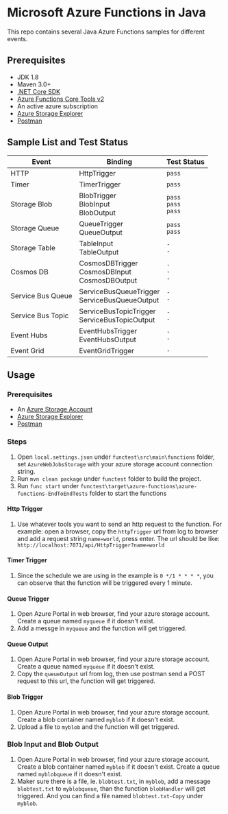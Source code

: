 # Microsoft Azure Functions in Java

This repo contains several Java Azure Functions samples for different events.

## Prerequisites
- JDK 1.8
- Maven 3.0+
- [.NET Core SDK](https://www.microsoft.com/net/learn/get-started/windows)
- [Azure Functions Core Tools v2](https://docs.microsoft.com/en-us/azure/azure-functions/functions-run-local#v2)
- An active azure subscription
- [Azure Storage Explorer](https://azure.microsoft.com/en-us/features/storage-explorer/)
- [Postman](https://www.getpostman.com/)

## Sample List and Test Status
| Event | Binding | Test Status |
| ---------- | ----------- | -------- |
| HTTP  | HttpTrigger | `pass` |
|Timer | TimerTrigger | `pass` |
| Storage Blob | BlobTrigger <br> BlobInput <br> BlobOutput | `pass` <br> `pass` <br> `pass` |
| Storage Queue | QueueTrigger <br> QueueOutput | `pass` <br> `pass` |
| Storage Table | TableInput <br> TableOutput| `-` <br> `-`|
| Cosmos DB | CosmosDBTrigger <br> CosmosDBInput <br> CosmosDBOutput| `-` <br> `-` <br> `-`|
| Service Bus Queue | ServiceBusQueueTrigger <br> ServiceBusQueueOutput | `-` <br> `-` |
| Service Bus Topic | ServiceBusTopicTrigger <br> ServiceBusTopicOutput | `-` <br> `-` |
| Event Hubs | EventHubsTrigger <br> EventHubsOutput | `-` <br> `-` |
| Event Grid | EventGridTrigger | `-` |


## Usage
### Prerequisites
- An [Azure Storage Account](https://docs.microsoft.com/en-us/azure/storage/common/storage-quickstart-create-account?tabs=portal)
- [Azure Storage Explorer](https://azure.microsoft.com/en-us/features/storage-explorer/)
- [Postman](https://www.getpostman.com/)

### Steps
1. Open `local.settings.json` under `functest\src\main\functions` folder, set `AzureWebJobsStorage` with your azure storage account connection string. 
2. Run `mvn clean package` under `functest` folder to build the project.
3. Run `func start` under `functest\target\azure-functions\azure-functions-EndToEndTests` folder to start the functions

#### Http Trigger
1. Use whatever tools you want to send an http request to the function. For example: 
open a browser, copy the `httpTrigger` url from log to browser and add a request string `name=world`, press enter. The url should be like: `
http://localhost:7071/api/HttpTrigger?name=world`

#### Timer Trigger
1. Since the schedule we are using in the example is `0 */1 * * * *`, you can observe that the function will be triggered every 1 minute.

#### Queue Trigger
1. Open Azure Portal in web browser, find your azure storage account. Create a queue named `myqueue` if it doesn't exist. 
2. Add a messge in `myqueue` and the function will get triggered.

#### Queue Output
1. Open Azure Portal in web browser, find your azure storage account. Create a queue named `myqueue` if it doesn't exist.
2. Copy the `queueOutput` url from log, then use postman send a POST request to this url, the function will get triggered.

#### Blob Trigger
1. Open Azure Portal in web browser, find your azure storage account. Create a blob container named `myblob` if it doesn't exist.
2. Upload a file to `myblob` and the function will get triggered.

### Blob Input and Blob Output
1. Open Azure Portal in web browser, find your azure storage account. Create a blob container named `myblob` if it doesn't exist. Create a queue named `myblobqueue` if it doesn't exist.
2. Maker sure there is a file, ie. `blobtest.txt`, in `myblob`, add a message `blobtest.txt` to `myblobqueue`, than the function `blobHandler` will get triggered. And you can find a file named `blobtest.txt-Copy` under `myblob`.
